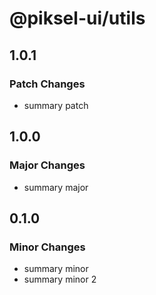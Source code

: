 # @piksel-ui/utils

## 1.0.1

### Patch Changes

- summary patch

## 1.0.0

### Major Changes

- summary major

## 0.1.0

### Minor Changes

- summary minor
- summary minor 2
